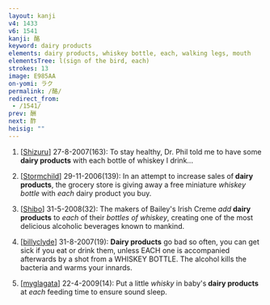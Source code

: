 ```yaml
---
layout: kanji
v4: 1433
v6: 1541
kanji: 酪
keyword: dairy products
elements: dairy products, whiskey bottle, each, walking legs, mouth
elementsTree: l(sign of the bird, each)
strokes: 13
image: E985AA
on-yomi: ラク
permalink: /酪/
redirect_from:
 - /1541/
prev: 酬
next: 酢
heisig: ""
---
```


1) [<a href="http://kanji.koohii.com/profile/Shizuru">Shizuru</a>] 27-8-2007(163): To stay healthy, Dr. Phil told me to have some<strong> dairy products</strong> with each bottle of whiskey I drink...

2) [<a href="http://kanji.koohii.com/profile/Stormchild">Stormchild</a>] 29-11-2006(139): In an attempt to increase sales of<strong> dairy products</strong>, the grocery store is giving away a free miniature <em>whiskey bottle</em> with <em>each</em> dairy product you buy.

3) [<a href="http://kanji.koohii.com/profile/Shibo">Shibo</a>] 31-5-2008(32): The makers of Bailey&#039;s Irish Creme <em>add</em><strong> dairy products</strong> to <em>each</em> of their <em>bottles of whiskey</em>, creating one of the most delicious alcoholic beverages known to mankind.

4) [<a href="http://kanji.koohii.com/profile/billyclyde">billyclyde</a>] 31-8-2007(19): <strong>Dairy products</strong> go bad so often, you can get sick if you eat or drink them, unless EACH one is accompanied afterwards by a shot from a WHISKEY BOTTLE. The alcohol kills the bacteria and warms your innards.

5) [<a href="http://kanji.koohii.com/profile/myglagata">myglagata</a>] 22-4-2009(14): Put a little <em>whisky</em> in baby&#039;s<strong> dairy products</strong> at <em>each</em> feeding time to ensure sound sleep.

